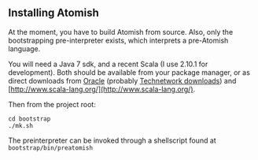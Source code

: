 Installing Atomish
------------------

At the moment, you have to build Atomish from source. Also, only the bootstrapping pre-interpreter exists, which interprets a pre-Atomish language.

You will need a Java 7 sdk, and a recent Scala (I use 2.10.1 for development). Both should be available from your package manager, or as direct downloads from [Oracle](oracle.com) (probably [Technetwork downloads](http://www.oracle.com/technetwork/indexes/downloads/index.html)) and [http://www.scala-lang.org/](http://www.scala-lang.org/).

Then from the project root:

    cd bootstrap
    ./mk.sh

The preinterpreter can be invoked through a shellscript found at `bootstrap/bin/preatomish`

